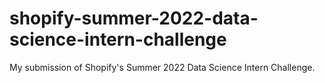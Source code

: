 # shopify-summer-2022-data-science-intern-challenge
My submission of Shopify's Summer 2022 Data Science Intern Challenge.
